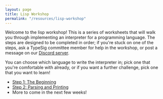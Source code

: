 ```yaml
---
layout: page
title: Lisp Workshop
permalink: "/resources/lisp-workshop"
---
```

Welcome to the lisp workshop! This is a series of worksheets that will walk you through implementing an interpreter for a programming language. The steps are designed to be completed in order; if you're stuck on one of the steps, ask a TypeSig committee member for help in the workshop, or post a message on our [Discord server][discord].

You can choose which language to write the interpreter in; pick one that you're comfortable with already, or if you want a further challenge, pick one that you want to learn!

- [Step 1: The Beginning](step1)
- [Step 2: Parsing and Printing](step2)
- More to come in the next few weeks!

[discord]: {{site.social.discord}}